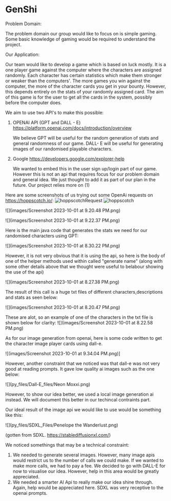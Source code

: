 # GenShi

Problem Domain:

The problem domain our group would like to focus on is simple gaming. Some basic knowledge of gaming would be required to understand the project. 


Our Application:

Our team would like to develop a game which is based on luck mostly. It is a one player game against the computer where the characters are assigned randomly. Each character has certain statistics which make them stronger or weaker than the computers'. The more games you win against the computer, the more of the character cards you get in your bounty. However, this depends entirely on the stats of your randomly assigned card. The aim of this game is for the user to get all the cards in the system, possibly before the computer does.

We aim to use two API's to make this possible:

1. OPENAI API (GPT and DALL - E)
    https://platform.openai.com/docs/introduction/overview

   We believe GPT will be useful for the random generation of stats and general randomness of our game. DALL- E will be useful for generating images of our randomised playable characters. 



2. Google
   https://developers.google.com/explorer-help

   We wanted to embed this in the user sign up/login part of our game. However this is not an api that requires focus for our problem domain and general idea. We just thought to add it as part of our plan in the future. Our project relies more on (1)



Here are some screenshots of us trying out some OpenAi requests on https://hoppscotch.io/:
![hoppscotchRequest](https://github.com/HansYolo43/GenShi/assets/45429986/c421d6b9-deba-4862-b734-f196f8c8fdbf)
![hoppscotch](https://github.com/HansYolo43/GenShi/assets/45429986/15e677c5-171d-45e1-a527-88217e04e9eb)

![](images/Screenshot 2023-10-01 at 9.20.48 PM.png)

![](images/Screenshot 2023-10-01 at 9.22.37 PM.png)




Here is the main java code that generates the stats we need for our randomised characters using GPT:

![](images/Screenshot 2023-10-01 at 8.30.22 PM.png)

However, it is not very obvious that it is using the api, so here is the body of one of the helper methods used within called "generate name" (along with some other details above that we thought were useful to belabour showing the use of the api)


![](images/Screenshot 2023-10-01 at 8.27.38 PM.png)


The result of this call is a huge txt files of different characters,descriptions and stats as seen below:

![](images/Screenshot 2023-10-01 at 8.20.47 PM.png)



These are alot, so an example of one of the characters in the txt file is shown below for clarity:
![](images/Screenshot 2023-10-01 at 8.22.58 PM.png)



As for our image generation from openai, here is some code written to get the character image player cards using dall-e.

![(images/Screenshot 2023-10-01 at 9.34.04 PM.png)]

However, another constraint that we noticed was that dall-e was not very good at reading prompts. It gave low quality ai images such as the one below:

![](py_files/Dall-E_files/Neon Moxxi.png)



However, to show our idea better, we used a local image generation ai instead. We will document this better in our techincal contraints part.

Our ideal result of the image api we would like to use would be something like this:


![](py_files/SDXL_Files/Penelope the Wanderlust.png)

(gotten from SDXL. https://stablediffusionxl.com/)





We noticed somethings that may be a technical constraint:
1. We needed to generate several images. However, many image apis would restrict us to the number of calls we could make. If we wanted to make more calls, we had to pay a fee.
   We decided to go with DALL-E for now to visualise our idea. However, help in this area would be greatly appreciated.
2. We needed a smarter AI Api to really make our idea shine through. Again, help would be appreciated here. SDXL was very receptive to the openai prompts.

   
   
   



